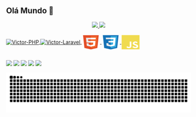 ## Olá Mundo 👋

<div align="center">
  <a href="https://github.com/victorsoles">
  <img height="165em" src="https://github-readme-stats.vercel.app/api?username=victorsoles&show_icons=true&theme=algolia&include_all_commits=true&count_private=true"/>
  <img height="165em" src="https://github-readme-stats.vercel.app/api/top-langs/?username=victorsoles&layout=compact&langs_count=7&theme=algolia"/>
</div>

<div style="display: inline_block"><br>
  <img align="center" alt="Victor-PHP" height="40" width="50" src="https://cdn.jsdelivr.net/gh/devicons/devicon/icons/php/php-plain.svg">
  <img align="center" alt="Victor-Laravel" height="40" width="50" src="https://cdn.jsdelivr.net/gh/devicons/devicon/icons/laravel/laravel-plain.svg">
  <img align="center" alt="Victor-HTML" height="40" width="50" src="https://raw.githubusercontent.com/devicons/devicon/master/icons/html5/html5-original.svg">
  <img align="center" alt="Victor-CSS" height="40" width="50" src="https://raw.githubusercontent.com/devicons/devicon/master/icons/css3/css3-original.svg">
  <img align="center" alt="Victor-Js" height="40" width="50" src="https://raw.githubusercontent.com/devicons/devicon/master/icons/javascript/javascript-plain.svg">
</div>
  
##
 
<div>
  
  <a href="https://api.whatsapp.com/send?phone=5518996963987" target="_blank"><img src="https://img.shields.io/badge/WhatsApp-25D366?style=for-the-badge&logo=whatsapp&logoColor=white" target="_blank"></a>
  <a href="https://t.me/victorsoles" target="_blank"><img src="https://img.shields.io/badge/Telegram-2CA5E0?style=for-the-badge&logo=telegram&logoColor=white" target="_blank"></a>
  <a href="https://instagram.com/victorsolles" target="_blank"><img src="https://img.shields.io/badge/-Instagram-%23E4405F?style=for-the-badge&logo=instagram&logoColor=white" target="_blank"></a>
 <a href="https://https://discord.gg/MxenQKHJ" target="_blank"><img src="https://img.shields.io/badge/Discord-7289DA?style=for-the-badge&logo=discord&logoColor=white" target="_blank"></a> 
  <a href = "mailto:victorsoles09@gmail.com"><img src="https://img.shields.io/badge/Gmail-D14836?style=for-the-badge&logo=gmail&logoColor=white" target="_blank"></a>
 
  ![Snake animation](https://github.com/victorsoles/victorsoles/blob/output/github-contribution-grid-snake.svg)
 
</div>
   

